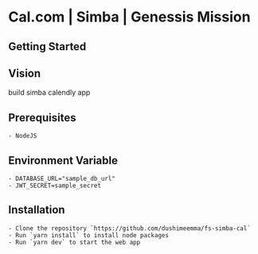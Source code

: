 # Cal.com | Simba | Genessis Mission

## Getting Started

## Vision

build simba calendly app

## Prerequisites

```
- NodeJS
```

## Environment Variable

```
- DATABASE_URL="sample_db_url"
- JWT_SECRET=sample_secret
```

## Installation

```
- Clone the repository `https://github.com/dushimeemma/fs-simba-cal`
- Run `yarn install` to install node packages
- Run `yarn dev` to start the web app
```
